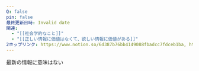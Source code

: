 ```yaml
---
Q: false
pin: false
最終更新日時: Invalid date
関連:
  - "[[社会学的なこと]]"
  - "[[正しい情報に価値はなくて、欲しい情報に価値がある]]"
2ホップリンク: https://www.notion.so/6d387b76bb4149088fbadcc7fdceb1ba, https://www.notion.so/7983a03ef02346b6bb9150a9c9c79d1a,https://www.notion.so/6d387b76bb4149088fbadcc7fdceb1ba, https://www.notion.so/e67eb6277fe346feb924e6da145e5f55
---
```

  

  

  

最新の情報に意味はない